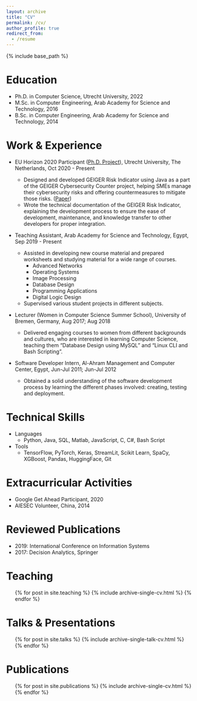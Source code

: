 ```yaml
---
layout: archive
title: "CV"
permalink: /cv/
author_profile: true
redirect_from:
  - /resume
---
```


{% include base_path %}

Education
======
* Ph.D. in Computer Science, Utrecht University, 2022
* M.Sc. in Computer Engineering, Arab Academy for Science and Technology, 2016
* B.Sc. in Computer Engineering, Arab Academy for Science and Technology, 2014

Work & Experience
======
* EU Horizon 2020 Participant ([Ph.D. Project](https://project.cyber-geiger.eu/)), Utrecht University, The Netherlands, Oct 2020 - Present
  * Designed and developed GEIGER Risk Indicator using Java as a part of the GEIGER Cybersecurity Counter project, helping SMEs manage their cybersecurity risks and offering countermeasures to mitigate those risks. ([Paper](https://dl.acm.org/doi/10.1145/3465481.3469199))
  * Wrote the technical documentation of the GEIGER Risk Indicator, explaining the development process to ensure the ease of development, maintenance, and knowledge transfer to other developers for proper integration.

* Teaching Assistant, Arab Academy for Science and Technology, Egypt, Sep 2019 - Present
  * Assisted in developing new course material and prepared worksheets and studying material for a wide range of courses.
    * Advanced Networks
    * Operating Systems
    * Image Processing
    * Database Design
    * Programming Applications
    * Digital Logic Design
  * Supervised various student projects in different subjects.

* Lecturer (Women in Computer Science Summer School), University of Bremen, Germany, Aug 2017; Aug 2018
  * Delivered engaging courses to women from different backgrounds and cultures, who are interested in learning Computer Science, teaching them “Database Design using MySQL” and “Linux CLI and Bash Scripting”.

* Software Developer Intern, Al-Ahram Management and Computer Center, Egypt, Jun-Jul 2011; Jun-Jul 2012
  * Obtained a solid understanding of the software development process by learning the different phases involved: creating, testing and deployment.

Technical Skills
======
* Languages
  * Python, Java, SQL, Matlab, JavaScript, C, C#, Bash Script
* Tools
  * TensorFlow, PyTorch, Keras, StreamLit, Scikit Learn, SpaCy, XGBoost, Pandas, HuggingFace, Git

Extracurricular Activities
======
* Google Get Ahead Participant, 2020
* AIESEC Volunteer, China, 2014

Reviewed Publications
======
* 2019: International Conference on Information Systems
* 2017: Decision Analytics, Springer

Teaching
======
  <ul>{% for post in site.teaching %}
    {% include archive-single-cv.html %}
  {% endfor %}</ul>

Talks & Presentations
======
  <ul>{% for post in site.talks %}
    {% include archive-single-talk-cv.html %}
  {% endfor %}</ul>

Publications
======
  <ul>{% for post in site.publications %}
    {% include archive-single-cv.html %}
  {% endfor %}</ul>

